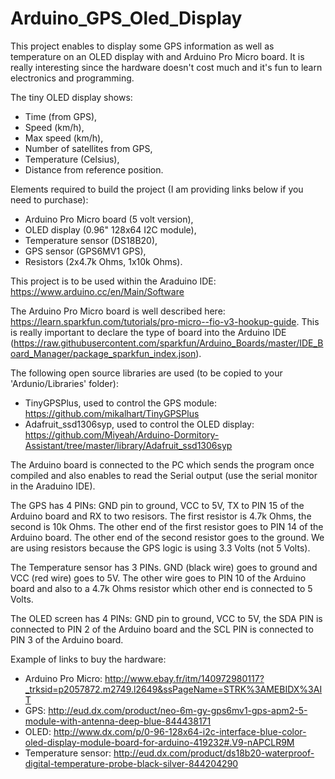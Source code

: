 # Arduino_GPS_Oled_Display
This project enables to display some GPS information as well as temperature on an OLED display with and Arduino Pro Micro board. It is really interesting since the hardware doesn't cost much and it's fun to learn electronics and programming.

The tiny OLED display shows:
- Time (from GPS),
- Speed (km/h),
- Max speed (km/h),
- Number of satellites from GPS, 
- Temperature (Celsius),
- Distance from reference position.

Elements required to build the project (I am providing links below if you need to purchase):
- Arduino Pro Micro board (5 volt version),
- OLED display (0.96" 128x64 I2C module),
- Temperature sensor (DS18B20),
- GPS sensor (GPS6MV1 GPS),
- Resistors (2x4.7k Ohms, 1x10k Ohms).

This project is to be used within the Araduino IDE: https://www.arduino.cc/en/Main/Software

The Arduino Pro Micro board is well described here: https://learn.sparkfun.com/tutorials/pro-micro--fio-v3-hookup-guide. This is really important to declare the type of board into the Arduino IDE (https://raw.githubusercontent.com/sparkfun/Arduino_Boards/master/IDE_Board_Manager/package_sparkfun_index.json).

The following open source libraries are used (to be copied to your 'Ardunio/Libraries' folder):
- TinyGPSPlus, used to control the GPS module: https://github.com/mikalhart/TinyGPSPlus
- Adafruit_ssd1306syp, used to control the OLED display: https://github.com/Miyeah/Arduino-Dormitory-Assistant/tree/master/library/Adafruit_ssd1306syp


The Arduino board is connected to the PC which sends the program once compiled and also enables to read the Serial output (use the serial monitor in the Araduino IDE).

The GPS has 4 PINs: GND pin to ground, VCC to 5V, TX to PIN 15 of the Arduino board and RX to two resisors. The first resistor is 4.7k Ohms, the second is 10k Ohms. The other end of the first resistor goes to PIN 14 of the Arduino board. The other end of the second resistor goes to the ground. We are using resistors because the GPS logic is using 3.3 Volts (not 5 Volts).

The Temperature sensor has 3 PINs. GND (black wire) goes to ground and VCC (red wire) goes to 5V. The other wire goes to PIN 10 of the Arduino board and also to a 4.7k Ohms resistor which other end is connected to 5 Volts.

The OLED screen has 4 PINs: GND pin to ground, VCC to 5V, the SDA PIN is connected to PIN 2 of the Arduino board and the SCL PIN is connected to PIN 3 of the Arduino board.


Example of links to buy the hardware:
- Arduino Pro Micro: http://www.ebay.fr/itm/140972980117?_trksid=p2057872.m2749.l2649&ssPageName=STRK%3AMEBIDX%3AIT
- GPS: http://eud.dx.com/product/neo-6m-gy-gps6mv1-gps-apm2-5-module-with-antenna-deep-blue-844438171
- OLED: http://www.dx.com/p/0-96-128x64-i2c-interface-blue-color-oled-display-module-board-for-arduino-419232#.V9-nAPCLR9M
- Temperature sensor: http://eud.dx.com/product/ds18b20-waterproof-digital-temperature-probe-black-silver-844204290
